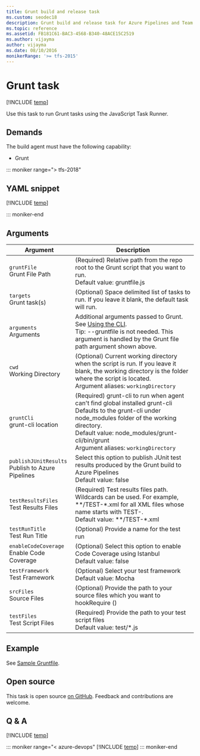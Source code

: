 ```yaml
---
title: Grunt build and release task
ms.custom: seodec18
description: Grunt build and release task for Azure Pipelines and Team Foundation Server (TFS)
ms.topic: reference
ms.assetid: FB181C61-BAC3-4568-B340-48ACE15C2519
ms.author: vijayma
author: vijayma
ms.date: 08/10/2016
monikerRange: '>= tfs-2015'
---
```


# Grunt task

[!INCLUDE [temp](../../includes/version-tfs-2015-update.md)]

Use this task to run Grunt tasks using the JavaScript Task Runner.

## Demands

The build agent must have the following capability:

* Grunt

::: moniker range="> tfs-2018"

## YAML snippet

[!INCLUDE [temp](../includes/yaml/GruntV0.md)]

::: moniker-end

## Arguments

| Argument                                              | Description                                                                                                                                                                                                                                               |
| ----------------------------------------------------- | --------------------------------------------------------------------------------------------------------------------------------------------------------------------------------------------------------------------------------------------------------- |
| `gruntFile` <br/>Grunt File Path                      | (Required) Relative path from the repo root to the Grunt script that you want to run. <br/>Default value: gruntfile.js                                                                                                                                    |
| `targets` <br/>Grunt task(s)                          | (Optional) Space delimited list of tasks to run. If you leave it blank, the default task will run.                                                                                                                                                        |
| `arguments` <br/>Arguments                            | Additional arguments passed to Grunt. See [Using the CLI](http://gruntjs.com/using-the-cli). <br/>Tip: --gruntfile is not needed. This argument is handled by the Grunt file path argument shown above.                                                   |
| `cwd` <br/>Working Directory                          | (Optional) Current working directory when the script is run. If you leave it blank, the working directory is the folder where the script is located. <br/>Argument aliases: `workingDirectory`                                                            |
| `gruntCli` <br/>grunt-cli location                    | (Required) grunt-cli to run when agent can't find global installed grunt-cli Defaults to the grunt-cli under node_modules folder of the working directory. <br/>Default value: node_modules/grunt-cli/bin/grunt <br/>Argument aliases: `workingDirectory` |
| `publishJUnitResults` <br/>Publish to Azure Pipelines | Select this option to publish JUnit test results produced by the Grunt build to Azure Pipelines <br/>Default value: false                                                                                                                                 |
| `testResultsFiles` <br/>Test Results Files            | (Required) Test results files path. Wildcards can be used. For example, **/TEST-\*.xml for all XML files whose name starts with TEST-. <br/>Default value: **/TEST-\*.xml                                                                                 |
| `testRunTitle` <br/>Test Run Title                    | (Optional) Provide a name for the test run                                                                                                                                                                                                                |
| `enableCodeCoverage` <br/>Enable Code Coverage        | (Optional) Select this option to enable Code Coverage using Istanbul <br/>Default value: false                                                                                                                                                            |
| `testFramework` <br/>Test Framework                   | (Optional) Select your test framework <br/>Default value: Mocha                                                                                                                                                                                           |
| `srcFiles` <br/>Source Files                          | (Optional) Provide the path to your source files which you want to hookRequire ()                                                                                                                                                                         |
| `testFiles` <br/>Test Script Files                    | (Required) Provide the path to your test script files <br/>Default value: test/\*.js                                                                                                                                                                      |

## Example

See [Sample Gruntfile](https://gruntjs.com/sample-gruntfile).

## Open source

This task is open source [on GitHub](https://github.com/Microsoft/azure-pipelines-tasks). Feedback and contributions are welcome.

## Q & A

<!-- BEGINSECTION class="md-qanda" -->

[!INCLUDE [temp](../../includes/qa-agents.md)]

::: moniker range="< azure-devops"
[!INCLUDE [temp](../../includes/qa-versions.md)]
::: moniker-end

<!-- ENDSECTION -->
